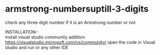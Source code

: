 # armstrong-numbersuptill-3-digits
check any three digit number if it is an Armstrong number or not

INSTALLATION:-  
install visual studio community addition https://visualstudio.microsoft.com/vs/community/ open the code in Visual studio and run or any other IDE

